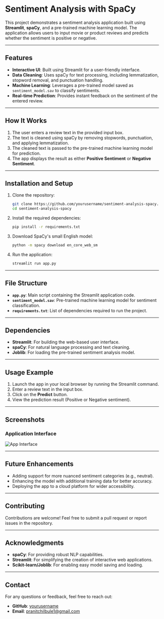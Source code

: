 
# Sentiment Analysis with SpaCy

This project demonstrates a sentiment analysis application built using **Streamlit**, **spaCy**, and a pre-trained machine learning model. The application allows users to input movie or product reviews and predicts whether the sentiment is positive or negative.

---

## Features

- **Interactive UI**: Built using Streamlit for a user-friendly interface.
- **Data Cleaning**: Uses spaCy for text processing, including lemmatization, stopword removal, and punctuation handling.
- **Machine Learning**: Leverages a pre-trained model saved as `sentiment_model.sav` to classify sentiments.
- **Real-time Prediction**: Provides instant feedback on the sentiment of the entered review.

---

## How It Works

1. The user enters a review text in the provided input box.
2. The text is cleaned using spaCy by removing stopwords, punctuation, and applying lemmatization.
3. The cleaned text is passed to the pre-trained machine learning model for prediction.
4. The app displays the result as either **Positive Sentiment** or **Negative Sentiment**.

---

## Installation and Setup

1. Clone the repository:
   ```bash
   git clone https://github.com/yourusername/sentiment-analysis-spacy.git
   cd sentiment-analysis-spacy
   ```

2. Install the required dependencies:
   ```bash
   pip install -r requirements.txt
   ```

3. Download SpaCy's small English model:
   ```bash
   python -m spacy download en_core_web_sm
   ```

4. Run the application:
   ```bash
   streamlit run app.py
   ```

---

## File Structure

- **`app.py`**: Main script containing the Streamlit application code.
- **`sentiment_model.sav`**: Pre-trained machine learning model for sentiment classification.
- **`requirements.txt`**: List of dependencies required to run the project.

---

## Dependencies

- **Streamlit**: For building the web-based user interface.
- **spaCy**: For natural language processing and text cleaning.
- **Joblib**: For loading the pre-trained sentiment analysis model.

---

## Usage Example

1. Launch the app in your local browser by running the Streamlit command.
2. Enter a review text in the input box.
3. Click on the **Predict** button.
4. View the prediction result (Positive or Negative sentiment).

---

## Screenshots

### Application Interface
![App Interface](screenshot.png)

---

## Future Enhancements

- Adding support for more nuanced sentiment categories (e.g., neutral).
- Enhancing the model with additional training data for better accuracy.
- Deploying the app to a cloud platform for wider accessibility.

---



## Contributing

Contributions are welcome! Feel free to submit a pull request or report issues in the repository.

---

## Acknowledgments

- **spaCy**: For providing robust NLP capabilities.
- **Streamlit**: For simplifying the creation of interactive web applications.
- **Scikit-learn/Joblib**: For enabling easy model saving and loading.

---

## Contact

For any questions or feedback, feel free to reach out:

- **GitHub**: [yourusername](https://github.com/pranit144)
- **Email**: pranitchilbule1@gmail.com
